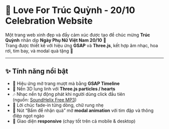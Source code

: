 # 💖 Love For Trúc Quỳnh - 20/10 Celebration Website

Một trang web xinh đẹp và đầy cảm xúc được tạo để chúc mừng **Trúc Quỳnh** nhân dịp **Ngày Phụ Nữ Việt Nam 20/10** 🌸  
Trang được thiết kế với hiệu ứng **GSAP** và **Three.js**, kết hợp âm nhạc, hoa rơi, tim bay, và modal quà tặng 💝

---

## ✨ Tính năng nổi bật

- 🌷 Hiệu ứng mở trang mượt mà bằng **GSAP Timeline**
- 💞 Nền 3D lung linh với **Three.js particles / hearts**
- 🎶 Nhạc nền tự động phát khi người dùng click đầu tiên  
  (nguồn: [SoundHelix Free MP3](https://www.soundhelix.com/examples/mp3/SoundHelix-Song-1.mp3))
- 💌 Lời chúc fade-in từng dòng, chữ rung nhẹ
- 🎁 Nút “Bấm để nhận quà” mở **modal animation** với tim đập và thông điệp ngọt ngào
- 📱 Giao diện **responsive** (chạy tốt trên cả mobile & desktop)

